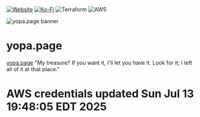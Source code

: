 [![Website][website-shield]][website-url]
[![Ko-Fi][kofi-shield]][kofi-url]
![Terraform][terraform-shield]
![AWS][aws-shield]

![yopa.page banner][banner]

# yopa.page

[yopa.page][website-url] "My treasure? If you want it, I'll let you have it. Look for it; I left all of it at that place."

<!-- MARKDOWN LINKS & IMAGES -->

[website-shield]: https://img.shields.io/website?style=for-the-badge&url=https://www.yopa.page
[website-url]: https://www.yopa.page
[kofi-shield]: https://img.shields.io/badge/Ko--fi-F16061?style=for-the-badge&logo=ko-fi&logoColor=white
[kofi-url]: https://ko-fi.com/yoonsoopark
[terraform-shield]: https://img.shields.io/badge/terraform-%235835CC.svg?style=for-the-badge&logo=terraform&logoColor=white
[aws-shield]: https://img.shields.io/badge/AWS-%23FF9900.svg?style=for-the-badge&logo=amazon-aws&logoColor=white
[banner]: static/images/hZL49G.png
# AWS credentials updated Sun Jul 13 19:48:05 EDT 2025

